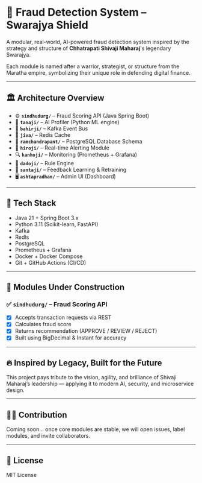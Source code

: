 # 🔐 Fraud Detection System – Swarajya Shield

A modular, real-world, AI-powered fraud detection system inspired by the strategy and structure of **Chhatrapati Shivaji Maharaj**'s legendary Swarajya.

Each module is named after a warrior, strategist, or structure from the Maratha empire, symbolizing their unique role in defending digital finance.

---

## 🏛️ Architecture Overview

- ⚙️ **`sindhudurg/`** – Fraud Scoring API (Java Spring Boot)
- 🧠 **`tanaji/`** – AI Profiler (Python ML engine)
- 📡 **`bahirji/`** – Kafka Event Bus
- 🚀 **`jiva/`** – Redis Cache
- 💾 **`ramchandrapant/`** – PostgreSQL Database Schema
- 📢 **`hiroji/`** – Real-time Alerting Module
- 🔍 **`kanhoji/`** – Monitoring (Prometheus + Grafana)
- 📜 **`dadoji/`** – Rule Engine
- 🧾 **`santaji/`** – Feedback Learning & Retraining
- 🖥️ **`ashtapradhan/`** – Admin UI (Dashboard)

---

## 🧱 Tech Stack

- Java 21 + Spring Boot 3.x
- Python 3.11 (Scikit-learn, FastAPI)
- Kafka
- Redis
- PostgreSQL
- Prometheus + Grafana
- Docker + Docker Compose
- Git + GitHub Actions (CI/CD)

---

## 🧪 Modules Under Construction

### ✅ `sindhudurg/` – Fraud Scoring API
- [x] Accepts transaction requests via REST
- [x] Calculates fraud score
- [x] Returns recommendation (APPROVE / REVIEW / REJECT)
- [x] Built using BigDecimal & Instant for accuracy

---

## 🔥 Inspired by Legacy, Built for the Future

This project pays tribute to the vision, agility, and brilliance of Shivaji Maharaj’s leadership — applying it to modern AI, security, and microservice design.

---

## 👨‍💻 Contribution

Coming soon... once core modules are stable, we will open issues, label modules, and invite collaborators.

---

## 📜 License

MIT License
